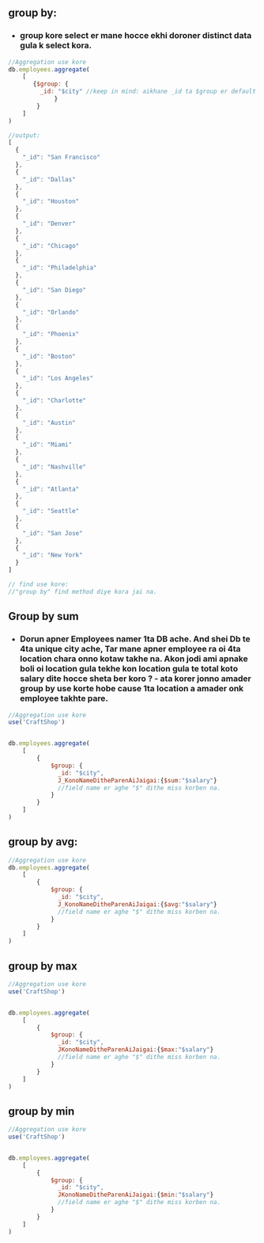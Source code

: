 ## group by:
- ### group kore select er mane hocce ekhi doroner distinct data gula k select kora.
```javascript
//Aggregation use kore
db.employees.aggregate(
    [
       {$group: {
         _id: "$city" //keep in mind: aikhane _id ta $group er default property, employees collection er _id na. r ata amader collection er moddhe jotogula unique city pabe shegular return korbe.
             }
        }
    ]
)

//output:
[
  {
    "_id": "San Francisco"
  },
  {
    "_id": "Dallas"
  },
  {
    "_id": "Houston"
  },
  {
    "_id": "Denver"
  },
  {
    "_id": "Chicago"
  },
  {
    "_id": "Philadelphia"
  },
  {
    "_id": "San Diego"
  },
  {
    "_id": "Orlando"
  },
  {
    "_id": "Phoenix"
  },
  {
    "_id": "Boston"
  },
  {
    "_id": "Los Angeles"
  },
  {
    "_id": "Charlotte"
  },
  {
    "_id": "Austin"
  },
  {
    "_id": "Miami"
  },
  {
    "_id": "Nashville"
  },
  {
    "_id": "Atlanta"
  },
  {
    "_id": "Seattle"
  },
  {
    "_id": "San Jose"
  },
  {
    "_id": "New York"
  }
]
```
```javascript
// find use kore:
//"group by" find method diye kora jai na.
```
## Group by sum
- ### Dorun apner Employees namer 1ta DB ache. And shei Db te 4ta unique city ache, Tar mane apner employee ra oi 4ta location chara onno kotaw takhe na. Akon jodi ami apnake boli oi location gula tekhe kon location gula te total koto salary dite hocce sheta ber koro ? - ata korer jonno amader group by use korte hobe cause 1ta location a amader onk employee takhte pare.
```javascript
//Aggregation use kore
use('CraftShop')


db.employees.aggregate(
    [
        {
            $group: {
              _id: "$city", 
              J_KonoNameDitheParenAiJaigai:{$sum:"$salary"}
              //field name er aghe "$" dithe miss korben na.
            }
        }
    ]
)
```
## group by avg:
```javascript
//Aggregation use kore
db.employees.aggregate(
    [
        {
            $group: {
              _id: "$city", 
              J_KonoNameDitheParenAiJaigai:{$avg:"$salary"}
              //field name er aghe "$" dithe miss korben na.
            }
        }
    ]
)
```
## group by max
```javascript
//Aggregation use kore
use('CraftShop')


db.employees.aggregate(
    [
        {
            $group: {
              _id: "$city", 
              JKonoNameDitheParenAiJaigai:{$max:"$salary"}
              //field name er aghe "$" dithe miss korben na.
            }
        }
    ]
)

```
## group by min
```javascript
//Aggregation use kore
use('CraftShop')


db.employees.aggregate(
    [
        {
            $group: {
              _id: "$city", 
              JKonoNameDitheParenAiJaigai:{$min:"$salary"}
              //field name er aghe "$" dithe miss korben na.
            }
        }
    ]
)
```

